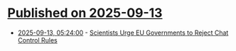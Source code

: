 # [Published on 2025-09-13](index.md)

* [2025-09-13, 05:24:00](https://soylentnews.org/article.pl?sid=25/09/11/0325209&from=rss) - [Scientists Urge EU Governments to Reject Chat Control Rules](https://soylentnews.org/article.pl?sid=25/09/11/0325209&from=rss)

